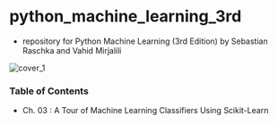 # python_machine_learning_3rd

- repository for Python Machine Learning (3rd Edition) by Sebastian Raschka and Vahid Mirjalili

![cover_1](https://user-images.githubusercontent.com/35610628/114690598-d23c2180-9d51-11eb-86f1-edbc08bf44d7.jpg)

### Table of Contents 
- Ch. 03 : A Tour of Machine Learning Classifiers Using Scikit-Learn